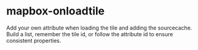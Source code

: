 # mapbox-onloadtile
Add your own attribute when loading the tile and adding the sourcecache.
Build a list, remember the tile id, or follow the attribute id to ensure consistent properties.
